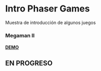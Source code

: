 # Intro Phaser Games
Muestra de introducción de algunos juegos

### Megaman II
#### [DEMO](https://gammafp.github.io/intro_games_phaser/megaman_II/)

## EN PROGRESO
